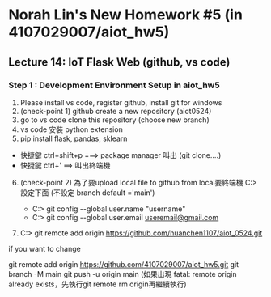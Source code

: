 # Norah Lin's New Homework #5 (in 4107029007/aiot_hw5)

## Lecture 14: IoT Flask Web (github, vs code)

### Step 1 : Development Environment Setup in aiot_hw5
1. Please install vs code, register github, install git for windows
2. (check-point 1) github create a new repository (aiot0524)
3. go to vs code clone this repository (choose new branch) 
4. vs code 安裝 python extension 
5. pip install flask, pandas, sklearn 
  * 快捷鍵 ctrl+shift+p ===> package manager 叫出 (git clone....)
  * 快捷鍵 ctrl+' ==> 叫出終端機 
6. (check-point 2) 為了要upload local file to github from local要終端機 C:> 設定下面 (不設定 branch default ='main')
   * C:> git config --global user.name "username"
   * C:> git config --global user.email useremail@gmail.com
   
7. C:> git remote add origin https://github.com/huanchen1107/aiot_0524.git 

if you want to change

git remote add origin https://github.com/4107029007/aiot_hw5.git
git branch -M main
git push -u origin main
(如果出現 fatal: remote origin already exists，先執行git remote rm origin再繼續執行)




